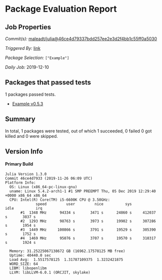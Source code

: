 # Package Evaluation Report

## Job Properties

*Commit(s):* [maleadt/julia@46ce4d79337bdd257ee2e3d2f4bb1c55ff0a5030](https://github.com/maleadt/julia/commit/46ce4d79337bdd257ee2e3d2f4bb1c55ff0a5030)

*Triggered By:* [link](https://www.test.com)

*Package Selection:* `["Example"]`

*Daily Job:* 2019-12-10

## Packages that passed tests

1 packages passed tests.
- [Example v0.5.3](logs/Example/1.3.0.log)

## Summary

In total, 1 packages were tested, out of which 1 succeeded, 0 failed 0 got killed and 0 were skipped.


## Version Info

#### Primary Build

```
Julia Version 1.3.0
Commit 46ce4d7933 (2019-11-26 06:09 UTC)
Platform Info:
  OS: Linux (x86_64-pc-linux-gnu)
  uname: Linux 5.4.2-arch1-1 #1 SMP PREEMPT Thu, 05 Dec 2019 12:29:40 +0000 x86_64 x86_64
  CPU: Intel(R) Core(TM) i5-6600K CPU @ 3.50GHz: 
              speed         user         nice          sys         idle          irq
       #1  1348 MHz      94334 s       3471 s      24860 s     412037 s       3837 s
       #2  1293 MHz      98763 s       3973 s      19902 s     307286 s       1954 s
       #3  1449 MHz     100866 s       3791 s      19529 s     305390 s       1752 s
       #4  1469 MHz      95076 s       3707 s      19570 s     310317 s       1924 s
       
  Memory: 31.25225067138672 GB (16962.17578125 MB free)
  Uptime: 40440.0 sec
  Load Avg:  1.5517578125  1.31787109375  1.3232421875
  WORD_SIZE: 64
  LIBM: libopenlibm
  LLVM: libLLVM-6.0.1 (ORCJIT, skylake)

```
<!-- Generated on 2019-12-10T08:48:05.063 -->
